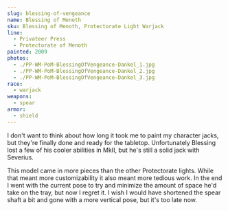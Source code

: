 ```yaml
---
slug: blessing-of-vengeance
name: Blessing of Menoth
sku: Blessing of Menoth, Protectorate Light Warjack
line:
  - Privateer Press
  - Protectorate of Menoth
painted: 2009
photos:
  - ./PP-WM-PoM-BlessingOfVengeance-Dankel_1.jpg
  - ./PP-WM-PoM-BlessingOfVengeance-Dankel_2.jpg
  - ./PP-WM-PoM-BlessingOfVengeance-Dankel_3.jpg
race:
  - warjack
weapons:
  - spear
armor:
  - shield
---
```


I don't want to think about how long it took me to paint my character jacks, but they're finally done and ready for the tabletop. Unfortunately Blessing lost a few of his cooler abilities in MkII, but he's still a solid jack with Severius.

This model came in more pieces than the other Protectorate lights. While that meant more customizability it also meant more tedious work. In the end I went with the current pose to try and minimize the amount of space he'd take on the tray, but now I regret it. I wish I would have shortened the spear shaft a bit and gone with a more vertical pose, but it's too late now.

